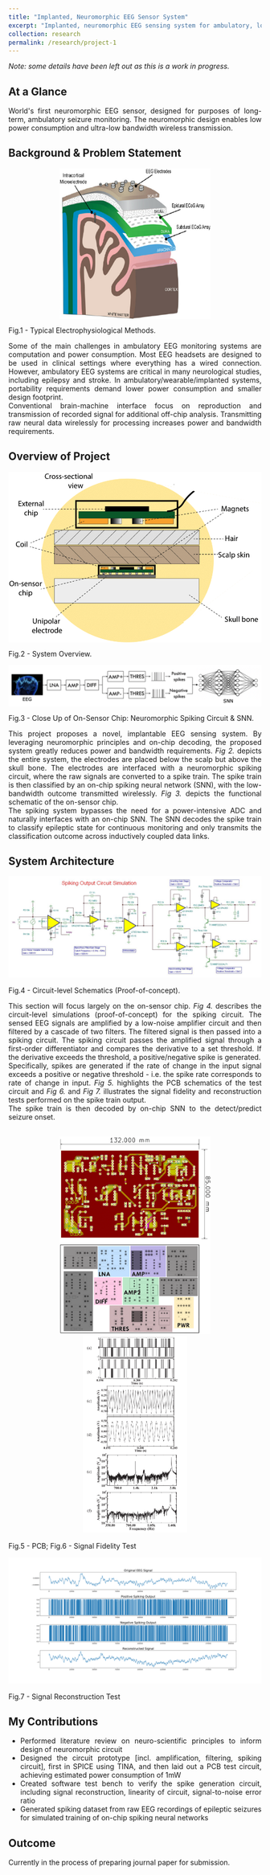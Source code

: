 ```yaml
---
title: "Implanted, Neuromorphic EEG Sensor System"
excerpt: "Implanted, neuromorphic EEG sensing system for ambulatory, long-term epilepsy monitoring.<br/><img src='/images/neuromorphic-eeg-overview.png' width='300'>"
collection: research
permalink: /research/project-1
---
```


<i>Note: some details have been left out as this is a work in progress.</i>

## At a Glance
<div style="text-align: justify">
World's first neuromorphic EEG sensor, designed for purposes of long-term, ambulatory seizure monitoring. The neuromorphic design enables low power consumption and ultra-low bandwidth wireless transmission.
</div>

## Background & Problem Statement

<p align="center">
  <img src="/images/neural-recording.png" alt="Neural Recording" width="300" height="300" style="vertical-align:middle"/>
  <figcaption>Fig.1 - Typical Electrophysiological Methods.</figcaption>
</p>

<div style="text-align: justify">
Some of the main challenges in ambulatory EEG monitoring systems are computation and power consumption. Most EEG headsets are designed to be used in clinical settings where everything has a wired connection. However, ambulatory EEG systems are  critical in many neurological studies, including epilepsy and stroke. In ambulatory/wearable/implanted systems, portability requirements demand lower power consumption and smaller design footprint.
</div>
<div style="text-align: justify">
Conventional brain-machine interface focus on reproduction and transmission of recorded signal for additional off-chip analysis. Transmitting raw neural data wirelessly for processing increases power and bandwidth requirements. 
</div>

## Overview of Project
<p align="center">
  <img src="/images/neuromorphic-eeg-overview.png" alt="Neuromorphic EEG Sensor System Overview" width="600" style="vertical-align:middle"/>
  <figcaption>Fig.2 - System Overview.</figcaption>
</p>
<p align="center">
  <img src="/images/neuromorphic-eeg-arch.png" alt="Neuromorphic EEG Sensor System Architecture" style="vertical-align:middle"/>
  <figcaption>Fig.3 - Close Up of On-Sensor Chip: Neuromorphic Spiking Circuit & SNN.</figcaption>
</p>

<div style="text-align: justify">
This project proposes a novel, implantable EEG sensing system. By leveraging neuromorphic principles and on-chip decoding, the proposed system greatly reduces power and bandwidth requirements. <i>Fig 2.</i> depicts the entire system, the electrodes are placed below the scalp but above the skull bone. The electrodes are interfaced with a neuromorphic spiking circuit, where the raw signals are converted to a spike train. The spike train is then classified by an on-chip spiking neural network (SNN), with the low-bandwidth outcome transmitted wirelessly. <i>Fig 3.</i> depicts the functional schematic of the on-sensor chip.
</div>
<div style="text-align: justify">
The spiking system bypasses the need for a power-intensive ADC and naturally interfaces with an on-chip SNN. The SNN decodes the spike train to classify epileptic state for continuous monitoring and only transmits the classification outcome across inductively coupled data links.
</div>

## System Architecture

<p align="center">
  <img src="/images/neuromorphic-eeg-circuit-schematics.png" alt="Circuit-level Schematics"/>
  <figcaption>Fig.4 - Circuit-level Schematics (Proof-of-concept).</figcaption>
</p>

<div style="text-align: justify">
This section will focus largely on the on-sensor chip. <i>Fig 4.</i> describes the circuit-level simulations (proof-of-concept) for the spiking circuit. The sensed EEG signals are amplified by a low-noise amplifier circuit and then filtered by a cascade of two filters. The filtered signal is then passed into a spiking circuit. The spiking circuit passes the amplified signal through a first-order differentiator and compares the derivative to a set threshold. If the derivative exceeds the threshold, a positive/negative spike is generated. 
</div>
<div style="text-align: justify">
Specifically, spikes are generated if the rate of change in the input signal exceeds a positive or negative threshold - i.e. the spike rate corresponds to rate of change in input. <i>Fig 5.</i> highlights the PCB schematics of the test circuit and <i>Fig 6.</i> and <i>Fig 7.</i> illustrates the signal fidelity and reconstruction tests performed on the spike train output.
</div>
<div style="text-align: justify">
The spike train is then decoded by on-chip SNN to the detect/predict seizure onset.
</div>
<br>
<p align="center">
  <img src="/images/neuromorphic-eeg-pcb.png" width="300" />
  <img src="/images/neuromorphic-eeg-signal-fidelity.png" width="208" /> 
  <figcaption>Fig.5 - PCB; Fig.6 - Signal Fidelity Test</figcaption>
</p>
<p align="center">
  <img src="/images/neuromorphic-eeg-signal-reconstruction.png" />
  <figcaption>Fig.7 - Signal Reconstruction Test</figcaption>
</p>

## My Contributions
* <div style="text-align: justify">Performed literature review on neuro-scientific principles to inform design of neuromorphic circuit</div>
* <div style="text-align: justify">Designed the circuit prototype [incl. amplification, filtering, spiking circuit], first in SPICE using TINA, and then laid out a PCB test circuit, achieving estimated power consumption of 1mW</div>
* <div style="text-align: justify">Created software test bench to verify the spike generation circuit, including signal reconstruction, linearity of circuit, signal-to-noise error ratio</div>
* <div style="text-align: justify">Generated spiking dataset from raw EEG recordings of epileptic seizures for simulated training of on-chip spiking neural networks</div>

## Outcome

Currently in the process of preparing journal paper for submission.